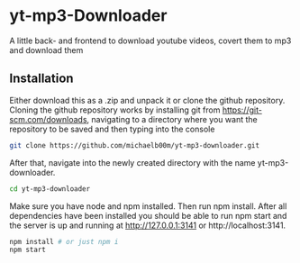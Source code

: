 # yt-mp3-Downloader
A little back- and frontend to download youtube videos, covert them to mp3 and download them

## Installation
Either download this as a .zip and unpack it or clone the github repository. Cloning the github repository works by installing git from https://git-scm.com/downloads, navigating to a directory where you want the repository to be saved and then typing into the console 
```sh
git clone https://github.com/michaelb00m/yt-mp3-downloader.git
```
After that, navigate into the newly created directory with the name yt-mp3-downloader. 
```sh
cd yt-mp3-downloader
```
Make sure you have node and npm installed. Then run npm install. After all dependencies have been installed you should be able to run npm start and the server is up and running at http://127.0.0.1:3141 or http://localhost:3141.
```sh
npm install # or just npm i
npm start
```